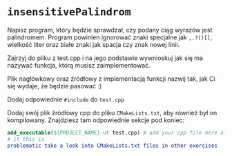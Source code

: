 # `insensitivePalindrom`

Napisz program, który będzie sprawdzał, czy podany ciąg wyrazów jest palindromem. Program powinien ignorować znaki specjalne jak `,.?()[]`, wielkość liter oraz białe znaki jak spacja czy znak nowej linii.

Zajrzyj do pliku z test.cpp i na jego podstawie wywnioskuj jak się ma nazywać funkcja, którą musisz zaimplementować.

Plik nagłówkowy oraz źródłowy z implementacją funkcji nazwij tak, jak Ci się wydaje, że będzie pasować :)

Dodaj odpowiednie `#include` do `test.cpp`

Dodaj swój plik źródłowy cpp do pliku `CMakeLists.txt`, aby również był on kompilowany. Znajdziesz tam odpowiednie sekcje pod koniec:

```cmake
add_executable(${PROJECT_NAME}-ut test.cpp) # add your cpp file here after test.cpp
# it this is 
problematic take a look into CMakeLists.txt files in other exercises
```
